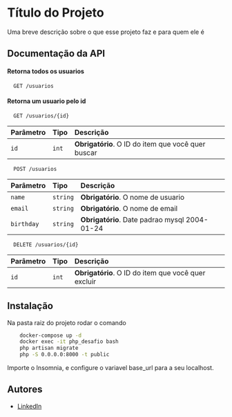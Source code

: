 
# Título do Projeto

Uma breve descrição sobre o que esse projeto faz e para quem ele é


## Documentação da API

#### Retorna todos os usuarios

```http
  GET /usuarios
```

#### Retorna um usuario pelo id

```http
  GET /usuarios/{id}
```

| Parâmetro   | Tipo       | Descrição                                   |
| :---------- | :--------- | :------------------------------------------ |
| `id`      | `int` | **Obrigatório**. O ID do item que você quer buscar |

```http
  POST /usuarios
```

| Parâmetro   | Tipo       | Descrição                                   |
| :---------- | :--------- | :------------------------------------------ |
| `name`      | `string` | **Obrigatório**. O nome de usuario |
| `email`      | `string` | **Obrigatório**. O nome de email |
| `birthday`      | `string` | **Obrigatório**. Date padrao mysql 2004-01-24 |

```http
  DELETE /usuarios/{id} 
```
| Parâmetro   | Tipo       | Descrição                                   |
| :---------- | :--------- | :------------------------------------------ |
| `id`      | `int` | **Obrigatório**. O ID do item que você quer excluir |



  




## Instalação

Na pasta raiz do projeto rodar o comando

```bash
    docker-compose up -d
    docker exec -it php_desafio bash
    php artisan migrate
    php -S 0.0.0.0:8000 -t public

```

Importe o Insomnia, e configure o variavel base_url para a seu localhost.
    
## Autores

- [LinkedIn](https://www.linkedin.com/in/brunohdiaz)

